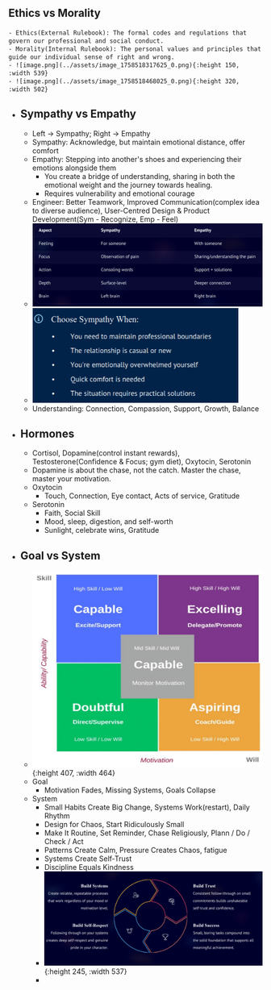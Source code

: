 ## Ethics vs Morality
	- Ethics(External Rulebook): The formal codes and regulations that govern our professional and social conduct.
	- Morality(Internal Rulebook): The personal values and principles that guide our individual sense of right and wrong.
	- ![image.png](../assets/image_1758518317625_0.png){:height 150, :width 539}
	- ![image.png](../assets/image_1758518468025_0.png){:height 320, :width 502}
- ## Sympathy vs Empathy
	- Left -> Sympathy; Right -> Empathy
	- Sympathy: Acknowledge, but maintain emotional distance, offer comfort
	- Empathy: Stepping into another's shoes and experiencing their emotions alongside them
		- You create a bridge of understanding, sharing in both the emotional weight and the journey towards healing.
		- Requires vulnerability and emotional courage
	- Engineer: Better Teamwork, Improved Communication(complex idea to diverse audience), User-Centred Design & Product Development(Sym - Recognize, Emp - Feel)
	- ![image.png](../assets/image_1758519980809_0.png)
	- ![image.png](../assets/image_1758520032883_0.png)
	- Understanding: Connection, Compassion, Support, Growth, Balance
- ## Hormones
	- Cortisol, Dopamine(control instant rewards), Testosterone(Confidence & Focus; gym diet), Oxytocin, Serotonin
	- Dopamine is about the chase, not the catch. Master the chase, master your motivation.
	- Oxytocin
		- Touch, Connection, Eye contact, Acts of service, Gratitude
	- Serotonin
		- Faith, Social Skill
		- Mood, sleep, digestion, and self-worth
		- Sunlight, celebrate wins, Gratitude
- ## Goal vs System
	- ![image.png](../assets/image_1758522642988_0.png){:height 407, :width 464}
	- Goal
		- Motivation Fades, Missing Systems, Goals Collapse
	- System
		- Small Habits Create Big Change, Systems Work(restart), Daily Rhythm
		- Design for Chaos, Start Ridiculously Small
		- Make It Routine, Set Reminder, Chase Religiously, Plann / Do / Check / Act
		- Patterns Create Calm, Pressure Creates Chaos, fatigue
		- Systems Create Self-Trust
		- Discipline Equals Kindness
		- ![image.png](../assets/image_1758525232820_0.png){:height 245, :width 537}
		-